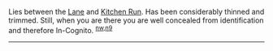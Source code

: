 
Lies between the [Lane](Lane) and [Kitchen Run](Kitchen-Run). Has been considerably thinned and trimmed. Still, when you are there you are well concealed from identification and therefore In-Cognito. <sup>[nw][],[n9][]</sup>

---

[nw]: Names-Walt "Meany Names by Walter Little, 1984"
[n9]: Names-2009 "Meany Names, by Brian Thompson & Emilio Marasco"
